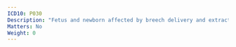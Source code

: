 ```yaml
---
ICD10: P030
Description: "Fetus and newborn affected by breech delivery and extraction"
Matters: No
Weight: 0
---
```

